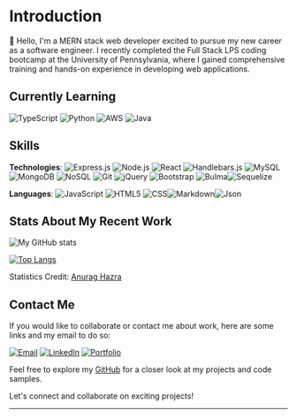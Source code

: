 # Introduction

👋 Hello, I'm a MERN stack web developer excited to pursue my new career as a software engineer. I recently completed the Full Stack LPS coding bootcamp at the University of Pennsylvania, where I gained comprehensive training and hands-on experience in developing web applications.

## Currently Learning
![TypeScript](https://img.shields.io/badge/TypeScript-blue?style=flat&logo=typescript)  ![Python](https://img.shields.io/badge/Python-blue?style=flat&logo=python)  ![AWS](https://img.shields.io/badge/AWS-orange?style=flat&logo=amazon-aws)  ![Java](https://img.shields.io/badge/Java-red?style=flat&logo=java)

## Skills

**Technologies**: ![Express.js](https://img.shields.io/badge/Express.js-black?style=flat&logo=express) ![Node.js](https://img.shields.io/badge/Node.js-green?style=flat&logo=node.js) ![React](https://img.shields.io/badge/React-blue?style=flat&logo=react) ![Handlebars.js](https://img.shields.io/badge/Handlebars.js-orange?style=flat&logo=handlebars.js) ![MySQL](https://img.shields.io/badge/MySQL-blue?style=flat&logo=mysql) ![MongoDB](https://img.shields.io/badge/MongoDB-green?style=flat&logo=mongodb) ![NoSQL](https://img.shields.io/badge/NoSQL-yellow?style=flat&logo=nosql) ![Git](https://img.shields.io/badge/Git-black?style=flat&logo=git) ![jQuery](https://img.shields.io/badge/jQuery-blue?style=flat&logo=jquery) ![Bootstrap](https://img.shields.io/badge/Bootstrap-purple?style=flat&logo=bootstrap) ![Bulma](https://img.shields.io/badge/Bulma-blue?style=flat&logo=bulma)![Sequelize](https://img.shields.io/badge/Sequelize-52B0E7?style=flat&logo=Sequelize&logoColor=white)


**Languages**: ![JavaScript](https://img.shields.io/badge/JavaScript-yellow?style=flat&logo=javascript) ![HTML5](https://img.shields.io/badge/HTML5-orange?style=flat&logo=html5) ![CSS](https://img.shields.io/badge/CSS-blue?style=flat&logo=css3)![Markdown](https://img.shields.io/badge/Markdown-000000?style=flat&logo=markdown&logoColor=white)![Json](https://img.shields.io/badge/json-5E5C5C?style=flat&logo=json&logoColor=white)

## Stats About My Recent Work
<!-- github statistics with icons -->
![My GitHub stats](https://github-readme-stats.vercel.app/api?username=msaylorphila&show_icons=true&icon_color=FDF58D&bg_color=30,F7C749,FA7F60,DF5A77,5F2A67&title_color=fff&text_color=fff&hide_border=true&custom_title=My+Recent+Stats&hide=contribs)

<!-- github statistics with top languages -->
[![Top Langs](https://github-readme-stats.vercel.app/api/top-langs/?username=msaylorphila&layout=compact&langs_count=8&bg_color=30,e96443,904e95&title_color=fff&text_color=fff&hide_border=true)](https://github.com/msaylor-phila/github-readme-stats)
<br>

Statistics Credit: <a href='https://github.com/anuraghazra/github-readme-stats'>Anurag Hazra</a>
## Contact Me 

If you would like to collaborate or contact me about work, here are some links and my email to do so:

[![Email](https://img.shields.io/badge/Email-red?style=flat&logo=gmail)](mailto:saylor.margaret@gmail.com)
[![LinkedIn](https://img.shields.io/badge/LinkedIn-blue?style=flat&logo=linkedin)](https://www.linkedin.com/in/margaret-saylor/)
[![Portfolio](https://img.shields.io/badge/Portfolio-green?style=flat&logo=github)](https://msaylorphila.github.io/portfolioreact/)

Feel free to explore my [GitHub](https://github.com/msaylorphila) for a closer look at my projects and code samples.

Let's connect and collaborate on exciting projects!



---
<!--
**msaylorphila/msaylorphila** is a ✨ _special_ ✨ repository because its `README.md` (this file) appears on your GitHub profile.

Here are some ideas to get you started:

- 🔭 I’m currently working on ...
- 🌱 I’m currently learning ...
- 👯 I’m looking to collaborate on ...
- 🤔 I’m looking for help with ...
- 💬 Ask me about ...
- 📫 How to reach me: ...
- 😄 Pronouns: ...
- ⚡ Fun fact: ...
-->
